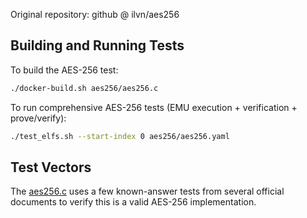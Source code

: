 Original repository: github @ ilvn/aes256

## Building and Running Tests

To build the AES-256 test:

```bash
./docker-build.sh aes256/aes256.c
```

To run comprehensive AES-256 tests (EMU execution + verification + prove/verify):

```bash
./test_elfs.sh --start-index 0 aes256/aes256.yaml
```  

## Test Vectors

The [aes256.c](aes256.c) uses a few known-answer tests from several official 
documents to verify this is a valid AES-256 implementation.
